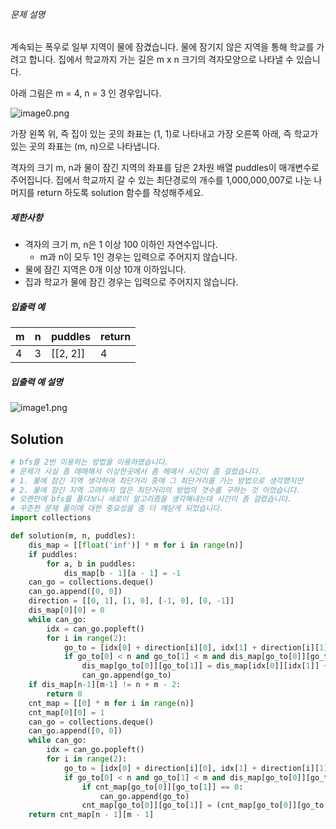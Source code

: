 ###### 문제 설명

계속되는 폭우로 일부 지역이 물에 잠겼습니다. 물에 잠기지 않은 지역을 통해 학교를 가려고 합니다. 집에서 학교까지 가는 길은 m x n 크기의 격자모양으로 나타낼 수 있습니다.

아래 그림은 m = 4, n = 3 인 경우입니다.

![image0.png](https://grepp-programmers.s3.amazonaws.com/files/ybm/056f54e618/f167a3bc-e140-4fa8-a8f8-326a99e0f567.png)

가장 왼쪽 위, 즉 집이 있는 곳의 좌표는 (1, 1)로 나타내고 가장 오른쪽 아래, 즉 학교가 있는 곳의 좌표는 (m, n)으로 나타냅니다.

격자의 크기 m, n과 물이 잠긴 지역의 좌표를 담은 2차원 배열 puddles이 매개변수로 주어집니다. 집에서 학교까지 갈 수 있는 최단경로의 개수를 1,000,000,007로 나눈 나머지를 return 하도록 solution 함수를 작성해주세요.

##### 제한사항

- 격자의 크기 m, n은 1 이상 100 이하인 자연수입니다.
  - m과 n이 모두 1인 경우는 입력으로 주어지지 않습니다.
- 물에 잠긴 지역은 0개 이상 10개 이하입니다.
- 집과 학교가 물에 잠긴 경우는 입력으로 주어지지 않습니다.

##### 입출력 예

| m    | n    | puddles  | return |
| ---- | ---- | -------- | ------ |
| 4    | 3    | [[2, 2]] | 4      |

##### 입출력 예 설명

![image1.png](https://grepp-programmers.s3.amazonaws.com/files/ybm/32c67958d5/729216f3-f305-4ad1-b3b0-04c2ba0b379a.png)

## Solution

```python
# bfs를 2번 이용하는 방법을 이용하였습니다.
# 문제가 사실 좀 애매해서 이상한곳에서 좀 헤매서 시간이 좀 걸렸습니다.
# 1. 물에 잠긴 지역 생각하여 최단거리 중에 그 최단거리를 가는 방법으로 생각했지만
# 2. 물에 잠긴 지역 고려하지 않은 최단거리의 방법의 갯수를 구하는 것 이었습니다.
# 오랜만에 bfs를 풀다보니 새로이 알고리즘을 생각해내는데 시간이 좀 걸렸습니다.
# 꾸준한 문제 풀이에 대한 중요성을 좀 더 깨닫게 되었습니다.
import collections

def solution(m, n, puddles):
    dis_map = [[float('inf')] * m for i in range(n)]
    if puddles:
        for a, b in puddles:
            dis_map[b - 1][a - 1] = -1
    can_go = collections.deque()
    can_go.append([0, 0])
    direction = [[0, 1], [1, 0], [-1, 0], [0, -1]]
    dis_map[0][0] = 0
    while can_go:
        idx = can_go.popleft()
        for i in range(2):
            go_to = [idx[0] + direction[i][0], idx[1] + direction[i][1]]
            if go_to[0] < n and go_to[1] < m and dis_map[go_to[0]][go_to[1]] > dis_map[idx[0]][idx[1]] + 1:
                dis_map[go_to[0]][go_to[1]] = dis_map[idx[0]][idx[1]] + 1
                can_go.append(go_to)
    if dis_map[n-1][m-1] != n + m - 2:
        return 0
    cnt_map = [[0] * m for i in range(n)]
    cnt_map[0][0] = 1
    can_go = collections.deque()
    can_go.append([0, 0])
    while can_go:
        idx = can_go.popleft()
        for i in range(2):
            go_to = [idx[0] + direction[i][0], idx[1] + direction[i][1]]
            if go_to[0] < n and go_to[1] < m and dis_map[go_to[0]][go_to[1]] == dis_map[idx[0]][idx[1]] + 1:
                if cnt_map[go_to[0]][go_to[1]] == 0:
                    can_go.append(go_to)
                cnt_map[go_to[0]][go_to[1]] = (cnt_map[go_to[0]][go_to[1]] + cnt_map[idx[0]][idx[1]]) % 1000000007
    return cnt_map[n - 1][m - 1]
```


